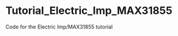 Tutorial_Electric_Imp_MAX31855
==============================

Code for the Electric Imp/MAX31855 tutorial
